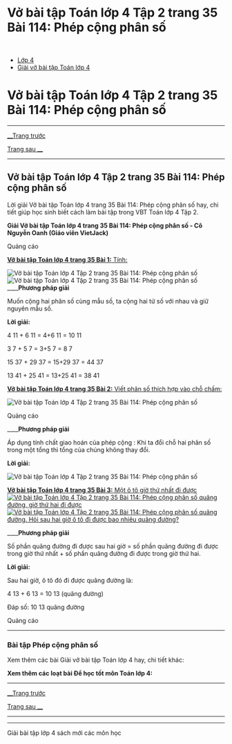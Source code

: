 # Vở bài tập Toán lớp 4 Tập 2 trang 35 Bài 114: Phép cộng phân số

﻿

  * [Lớp 4](https://vietjack.com/series/lop-4.jsp)
  * [Giải vở bài tập Toán lớp 4](https://vietjack.com/giai-vo-bai-tap-toan-4/index.jsp)



# Vở bài tập Toán lớp 4 Tập 2 trang 35 Bài 114: Phép cộng phân số

* * *

[__Trang trước](https://vietjack.com/giai-vo-bai-tap-toan-4/bai-113-luyen-tap-chung.jsp)

[Trang sau __](https://vietjack.com/giai-vo-bai-tap-toan-4/bai-115-phep-cong-phan-so-tiep-theo.jsp)

* * *

## Vở bài tập Toán lớp 4 Tập 2 trang 35 Bài 114: Phép cộng phân số

Lời giải Vở bài tập Toán lớp 4 trang 35 Bài 114: Phép cộng phân số hay, chi tiết giúp học sinh biết cách làm bài tập trong VBT Toán lớp 4 Tập 2.

**Giải Vở bài tập Toán lớp 4 trang 35 Bài 114: Phép cộng phân số - Cô Nguyễn Oanh (Giáo viên VietJack)**

Quảng cáo

[**Vở bài tập Toán lớp 4 trang 35 Bài 1:** Tính: ](https://vietjack.com/giai-vo-bai-tap-toan-4/bai-1-trang-35-vbt-toan-4-tap-2.jsp)

![Vở bài tập Toán lớp 4 Tập 2 trang 35 Bài 114: Phép cộng phân số](https://vietjack.com/giai-vo-bai-tap-toan-4/images/bai-1-trang-35-vbt-toan-4-tap-2.PNG) ![Vở bài tập Toán lớp 4 Tập 2 trang 35 Bài 114: Phép cộng phân số](https://vietjack.com/giai-vo-bai-tap-toan-4/images/bai-1-trang-35-vbt-toan-4-tap-2-1.PNG) ____**Phương pháp giải**

Muốn cộng hai phân số cùng mẫu số, ta cộng hai tử số với nhau và giữ nguyên mẫu số.

**Lời giải:**

4 11 + 6 11 = 4+6 11 = 10 11

3 7 + 5 7 = 3+5 7 = 8 7

15 37 + 29 37 = 15+29 37 = 44 37

13 41 + 25 41 = 13+25 41 = 38 41

[**Vở bài tập Toán lớp 4 trang 35 Bài 2:** Viết phân số thích hợp vào chỗ chấm: ](https://vietjack.com/giai-vo-bai-tap-toan-4/bai-2-trang-35-vbt-toan-4-tap-2-1.jsp)

![Vở bài tập Toán lớp 4 Tập 2 trang 35 Bài 114: Phép cộng phân số](https://vietjack.com/giai-vo-bai-tap-toan-4/images/bai-2-trang-35-vbt-toan-4-tap-2-1.PNG)

Quảng cáo

____**Phương pháp giải**

Áp dụng tính chất giao hoán của phép cộng : Khi ta đổi chỗ hai phân số trong một tổng thì tổng của chúng không thay đổi.

**Lời giải:**

![Vở bài tập Toán lớp 4 Tập 2 trang 35 Bài 114: Phép cộng phân số](https://vietjack.com/giai-vo-bai-tap-toan-4/images/bai-2-trang-35-vbt-toan-4-tap-2-1-1.PNG)

[**Vở bài tập Toán lớp 4 trang 35 Bài 3:** Một ô tô giờ thứ nhất đi được ![Vở bài tập Toán lớp 4 Tập 2 trang 35 Bài 114: Phép cộng phân số](https://vietjack.com/giai-vo-bai-tap-toan-4/images/bai-3-trang-35-vbt-toan-4-tap-2.PNG) quãng đường, giờ thứ hai đi được ![Vở bài tập Toán lớp 4 Tập 2 trang 35 Bài 114: Phép cộng phân số](https://vietjack.com/giai-vo-bai-tap-toan-4/images/bai-3-trang-35-vbt-toan-4-tap-2-1.PNG) quãng đường. Hỏi sau hai giờ ô tô đi được bao nhiêu quãng đường?](https://vietjack.com/giai-vo-bai-tap-toan-4/bai-3-trang-35-vbt-toan-4-tap-2.jsp)

____**Phương pháp giải**

Số phần quãng đường đi được sau hai giờ = số phần quãng đường đi được trong giờ thứ nhất + số phần quãng đường đi được trong giờ thứ hai. 

**Lời giải:**

Sau hai giờ, ô tô đó đi được quãng đường là:

4 13 + 6 13 = 10 13 (quãng đường)

Đáp số:  10 13 quãng đường

Quảng cáo

* * *

### **Bài tập Phép cộng phân số**

Xem thêm các bài Giải vở bài tập Toán lớp 4 hay, chi tiết khác:

**Xem thêm các loạt bài Để học tốt môn Toán lớp 4:**

* * *

[__Trang trước](https://vietjack.com/giai-vo-bai-tap-toan-4/bai-113-luyen-tap-chung.jsp)

[Trang sau __](https://vietjack.com/giai-vo-bai-tap-toan-4/bai-115-phep-cong-phan-so-tiep-theo.jsp)

* * *

* * *

Giải bài tập lớp 4 sách mới các môn học
